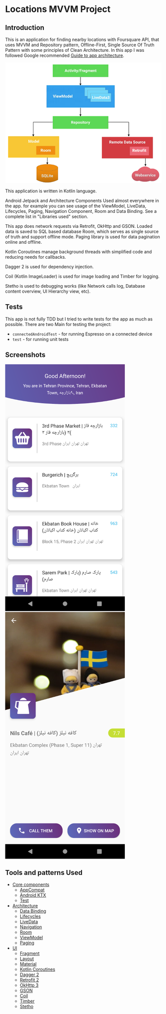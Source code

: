 # Locations MVVM Project

Introduction
------------

This is an application for finding nearby locations with Foursquare API, that uses MVVM and Repository pattern, Offline-First, Single Source Of Truth Pattern with some principles of Clean Architecture.
In this app I was followed Google recommended [Guide to app architecture](https://developer.android.com/jetpack/docs/guide).

![](/screenshot/mvvm-arch.png)


This application is written in Kotlin language.

Android Jetpack and Architecture Components Used almost everywhere in the app. for example you can see usage of the ViewModel, LiveData,
Lifecycles, Paging, Navigation Component, Room and Data Binding. See a complete list in "Libraries used" section.

This app does network requests via Retrofit, OkHttp and GSON. Loaded data is saved to
SQL based database Room, which serves as single source of truth and support offline mode.
Paging library is used for data pagination online and offline.


Kotlin Coroutines manage background threads with simplified code and reducing needs for callbacks.

Dagger 2 is used for dependency injection.

Coil (Kotlin ImageLoader) is used for image loading and Timber for logging.

Stetho is used to debugging works (like Network calls log, Database content overview,
UI Hierarchy view, etc).

Tests
-----------

This app is not fully TDD but I tried to write tests for the app as much as possible.
There are two Main for testing the project:
* `connectedAndroidTest` - for running Espresso on a connected device
* `test` - for running unit tests

Screenshots
-----------
![](/screenshot/screen1.png)
![](/screenshot/screen2.png)

Tools and patterns Used
--------------


* [Core components][0]
  * [AppCompat][1] 
  * [Android KTX][2]
  * [Test][4] 
* [Architecture][10]
  * [Data Binding][11] 
  * [Lifecycles][12]
  * [LiveData][13]
  * [Navigation][14]
  * [Room][16]
  * [ViewModel][17]
  * [Paging][19]
* [UI][30]
  * [Fragment][34]
  * [Layout][35] 
  * [Material][36]
  * [Kotlin Coroutines][91] 
  * [Dagger 2][92] 
  * [Retrofit 2][93] 
  * [OkHttp 3][94] 
  * [GSON][95]
  * [Coil][90] 
  * [Timber][96] 
  * [Stetho][97] 

[0]: https://developer.android.com/jetpack/components
[1]: https://developer.android.com/topic/libraries/support-library/packages#v7-appcompat
[2]: https://developer.android.com/kotlin/ktx
[4]: https://developer.android.com/training/testing/
[10]: https://developer.android.com/jetpack/arch/
[11]: https://developer.android.com/topic/libraries/data-binding/
[12]: https://developer.android.com/topic/libraries/architecture/lifecycle
[13]: https://developer.android.com/topic/libraries/architecture/livedata
[14]: https://developer.android.com/topic/libraries/architecture/navigation/
[16]: https://developer.android.com/topic/libraries/architecture/room
[17]: https://developer.android.com/topic/libraries/architecture/viewmodel
[19]: https://developer.android.com/topic/libraries/architecture/paging
[30]: https://developer.android.com/guide/topics/ui
[31]: https://developer.android.com/training/animation/
[34]: https://developer.android.com/guide/components/fragments
[35]: https://developer.android.com/guide/topics/ui/declaring-layout
[36]: https://material.io/develop/android/docs/getting-started/
[90]: https://github.com/coil-kt/coil
[91]: https://kotlinlang.org/docs/reference/coroutines-overview.html
[92]: https://dagger.dev/users-guide
[93]: https://square.github.io/retrofit/
[94]: https://square.github.io/okhttp/
[95]: https://github.com/google/gson
[96]: https://github.com/JakeWharton/timber
[97]: http://facebook.github.io/stetho/